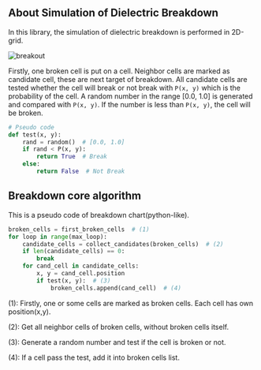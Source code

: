 
## About Simulation of Dielectric Breakdown

In this library, the simulation of dielectric breakdown is performed in 2D-grid.

![breakout](https://user-images.githubusercontent.com/6506891/89886125-14332780-dc07-11ea-9d40-4bad3a64c2cc.png)

Firstly, one broken cell is put on a cell. Neighbor cells are marked as candidate cell, these are next target of breakdown. 
All candidate cells are tested whether the cell will break or not break with `P(x, y)` which is the probability of the cell.
A random number in the range [0.0, 1.0] is generated and compared with `P(x, y)`. If the number is less than `P(x, y)`,
the cell will be broken.

```python
# Pseudo code
def test(x, y):
    rand = random()  # [0.0, 1.0]
    if rand < P(x, y):
        return True  # Break
    else:
        return False  # Not Break
```

## Breakdown core algorithm

This is a pseudo code of breakdown chart(python-like).

```python
broken_cells = first_broken_cells  # (1)
for loop in range(max_loop):
    candidate_cells = collect_candidates(broken_cells)  # (2)
    if len(candidate_cells) == 0:
        break
    for cand_cell in candidate_cells:
        x, y = cand_cell.position
        if test(x, y):  # (3)
            broken_cells.append(cand_cell)  # (4)
```

(1): Firstly, one or some cells are marked as broken cells. Each cell has own position(x,y).

(2): Get all neighbor cells of broken cells, without broken cells itself.

(3): Generate a random number and test if the cell is broken or not.

(4): If a cell pass the test, add it into broken cells list.